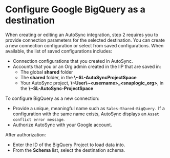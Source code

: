 # Configure Google BigQuery as a destination

When creating or editing an AutoSync integration, step 2 requires you to provide connection parameters for the selected destination. You can create a new connection configuration or select from saved configurations. When available, the list of saved configurations includes:

-   Connection configurations that you created in AutoSync.
-   Accounts that you or an Org admin created in the IIP that are saved in:
    -   The global **shared** folder
    -   The **shared** folder, in the **\\~SL-AutoSyncProjectSpace**
    -   Your AutoSync project, **\\~User\\~<username\>\_<snaplogic\_org\>**, in the **\\~SL-AutoSync-ProjectSpace**

To configure BigQuery as a new connection:

-   Provide a unique, meaningful name such as `Sales-Shared-BigQuery.` If a configuration with the same name exists, AutoSync displays an `Asset conflict error message`.
-   Authorize AutoSync with your Google account.

After authorization:

-   Enter the ID of the BigQuery Project to load data into.
-   From the **Schema** list, select the destination schema.

